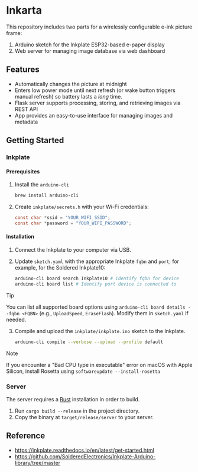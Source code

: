 # Inkarta

This repository includes two parts for a wirelessly configurable e-ink picture frame:

1. Arduino sketch for the Inkplate ESP32-based e-paper display
2. Web server for managing image database via web dashboard

## Features

- Automatically changes the picture at midnight
- Enters low power mode until next refresh (or wake button triggers manual refresh) so battery lasts a *long* time.
- Flask server supports processing, storing, and retrieving images via REST API
- App provides an easy-to-use interface for managing images and metadata

## Getting Started

### Inkplate

#### Prerequisites

1. Install the `arduino-cli`

    ```sh
    brew install arduino-cli
    ```

2. Create `inkplate/secrets.h` with your Wi-Fi credentials:

    ```c
    const char *ssid = "YOUR_WIFI_SSID";
    const char *password = "YOUR_WIFI_PASSWORD";
    ```

#### Installation

1. Connect the Inkplate to your computer via USB.
2. Update `sketch.yaml` with the appropriate Inkplate `fqbn` and `port`; for example, for the Soldered Inkplate10:

    ```sh
    arduino-cli board search Inkplate10 # Identify fqbn for device
    arduino-cli board list # Identify port device is connected to
    ```

> [!TIP]
> You can list all supported board options using `arduino-cli board details --fqbn <FQBN>` (e.g., `UploadSpeed`, `EraseFlash`). Modify them in `sketch.yaml` if needed.

3. Compile and upload the `inkplate/inkplate.ino` sketch to the Inkplate.

    ```sh
    arduino-cli compile --verbose --upload --profile default
    ```

> [!NOTE]
> If you encounter a "Bad CPU type in executable" error on macOS with Apple Silicon, install Rosetta using `softwareupdate --install-rosetta`

### Server

The server requires a [Rust](https://www.rust-lang.org/) installation in order to build.

1. Run `cargo build --release` in the project directory.
2. Copy the binary at `target/release/server` to your server.

## Reference

- https://inkplate.readthedocs.io/en/latest/get-started.html
- https://github.com/SolderedElectronics/Inkplate-Arduino-library/tree/master
